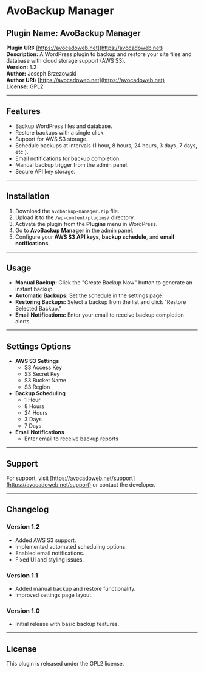 # AvoBackup Manager

## Plugin Name: AvoBackup Manager
**Plugin URI:** [https://avocadoweb.net](https://avocadoweb.net)  
**Description:** A WordPress plugin to backup and restore your site files and database with cloud storage support (AWS S3).  
**Version:** 1.2  
**Author:** Joseph Brzezowski  
**Author URI:** [https://avocadoweb.net](https://avocadoweb.net)  
**License:** GPL2  

---

## Features
- Backup WordPress files and database.
- Restore backups with a single click.
- Support for AWS S3 storage.
- Schedule backups at intervals (1 hour, 8 hours, 24 hours, 3 days, 7 days, etc.).
- Email notifications for backup completion.
- Manual backup trigger from the admin panel.
- Secure API key storage.

---

## Installation
1. Download the `avobackup-manager.zip` file.
2. Upload it to the `/wp-content/plugins/` directory.
3. Activate the plugin from the **Plugins** menu in WordPress.
4. Go to **AvoBackup Manager** in the admin panel.
5. Configure your **AWS S3 API keys**, **backup schedule**, and **email notifications**.

---

## Usage
- **Manual Backup:** Click the "Create Backup Now" button to generate an instant backup.
- **Automatic Backups:** Set the schedule in the settings page.
- **Restoring Backups:** Select a backup from the list and click "Restore Selected Backup."
- **Email Notifications:** Enter your email to receive backup completion alerts.

---

## Settings Options
- **AWS S3 Settings**
  - S3 Access Key
  - S3 Secret Key
  - S3 Bucket Name
  - S3 Region
- **Backup Scheduling**
  - 1 Hour
  - 8 Hours
  - 24 Hours
  - 3 Days
  - 7 Days
- **Email Notifications**
  - Enter email to receive backup reports

---

## Support
For support, visit [https://avocadoweb.net/support](https://avocadoweb.net/support) or contact the developer.

---

## Changelog
### Version 1.2
- Added AWS S3 support.
- Implemented automated scheduling options.
- Enabled email notifications.
- Fixed UI and styling issues.

### Version 1.1
- Added manual backup and restore functionality.
- Improved settings page layout.

### Version 1.0
- Initial release with basic backup features.

---

## License
This plugin is released under the GPL2 license.
